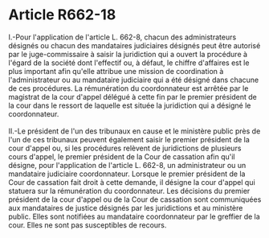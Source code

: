 # Article R662-18

<div align="left">I.-Pour l'application de l'article L. 662-8, chacun des administrateurs désignés ou chacun des mandataires judiciaires désignés peut être autorisé par le juge-commissaire à saisir la juridiction qui a ouvert la procédure à l'égard de la société dont l'effectif ou, à défaut, le chiffre d'affaires est le plus important afin qu'elle attribue une mission de coordination à l'administrateur ou au mandataire judiciaire qui a été désigné dans chacune de ces procédures. La rémunération du coordonnateur est arrêtée par le magistrat de la cour d'appel délégué à cette fin par le premier président de la cour dans le ressort de laquelle est située la juridiction qui a désigné le coordonnateur. <br/>
<br/>II.-Le président de l'un des tribunaux en cause et le ministère public près de l'un de ces tribunaux peuvent également saisir le premier président de la cour d'appel ou, si les procédures relèvent de juridictions de plusieurs cours d'appel, le premier président de la Cour de cassation afin qu'il désigne, pour l'application de l'article L. 662-8, un administrateur ou un mandataire judiciaire coordonnateur. Lorsque le premier président de la Cour de cassation fait droit à cette demande, il désigne la cour d'appel qui statuera sur la rémunération du coordonnateur. Les décisions du premier président de la cour d'appel ou de la Cour de cassation sont communiquées aux mandataires de justice désignés par les juridictions et au ministère public. Elles sont notifiées au mandataire coordonnateur par le greffier de la cour. Elles ne sont pas susceptibles de recours.<br/>
<br/>
<br/>
</div>
